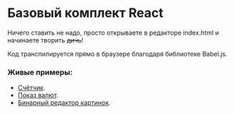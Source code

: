 # Базовый комплект React
Ничего ставить не надо, просто открываете в редакторе index.html и начинаете творить ~~дичь~~!

Код транспилируется прямо в браузере благодаря библиотеке Babel.js.

### Живые примеры:
* [Счётчик](https://dmitryweiner.github.io/react-standalone/counter.html).
* [Показ валют](https://dmitryweiner.github.io/react-standalone/currency.html).
* [Бинарный редактор картинок](https://dmitryweiner.github.io/react-standalone/bit-pictures.html).
